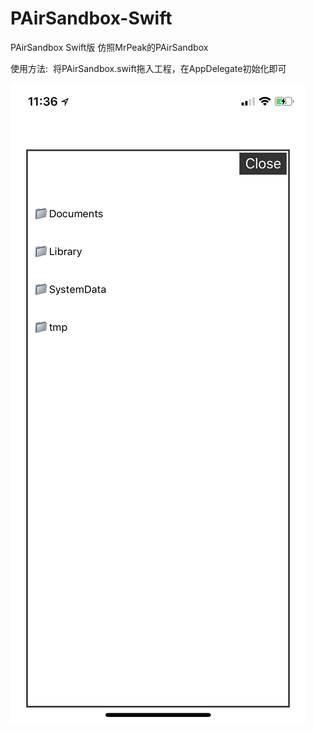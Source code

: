 # PAirSandbox-Swift
PAirSandbox Swift版  仿照MrPeak的PAirSandbox


使用方法:
  将PAirSandbox.swift拖入工程，在AppDelegate初始化即可

![image](https://github.com/TeacherXue/PAirSandbox-Swift/raw/master/Screenshots/test.jpeg)
